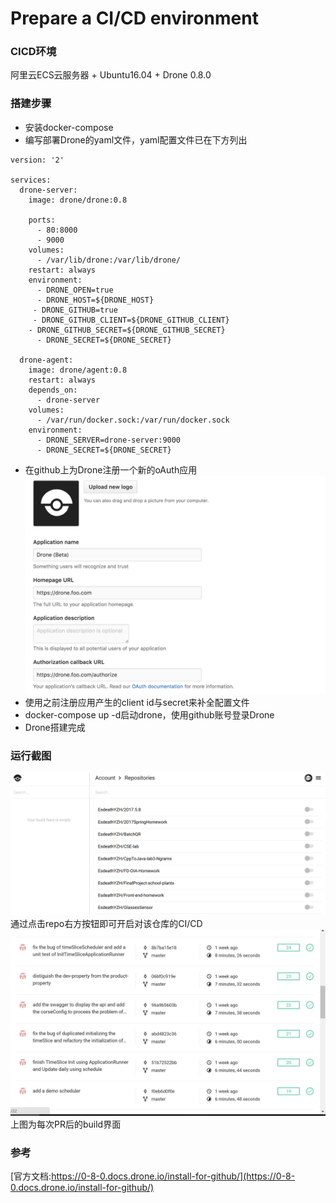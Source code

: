 # Prepare a CI/CD environment
### CICD环境
阿里云ECS云服务器 + Ubuntu16.04 + Drone 0.8.0
### 搭建步骤
+ 安装docker-compose
+ 编写部署Drone的yaml文件，yaml配置文件已在下方列出

```
version: '2'

services:
  drone-server:
    image: drone/drone:0.8

    ports:
      - 80:8000
      - 9000
    volumes:
      - /var/lib/drone:/var/lib/drone/
    restart: always
    environment:
      - DRONE_OPEN=true
      - DRONE_HOST=${DRONE_HOST}
     - DRONE_GITHUB=true
     - DRONE_GITHUB_CLIENT=${DRONE_GITHUB_CLIENT}
    - DRONE_GITHUB_SECRET=${DRONE_GITHUB_SECRET}
      - DRONE_SECRET=${DRONE_SECRET}
      
  drone-agent:
    image: drone/agent:0.8
    restart: always
    depends_on:
      - drone-server
    volumes:
      - /var/run/docker.sock:/var/run/docker.sock
    environment:
      - DRONE_SERVER=drone-server:9000
      - DRONE_SECRET=${DRONE_SECRET}
```
+ 在github上为Drone注册一个新的oAuth应用
![注册界面](./pics/snapshot3.png)
+ 使用之前注册应用产生的client id与secret来补全配置文件
+ docker-compose up -d启动drone，使用github账号登录Drone
+ Drone搭建完成

### 运行截图
![Drone 界面](./pics/snapshot1.png)
通过点击repo右方按钮即可开启对该仓库的CI/CD
![每次PR的build界面](./pics/snapshot2.jpg)
上图为每次PR后的build界面

### 参考
[官方文档:https://0-8-0.docs.drone.io/install-for-github/](https://0-8-0.docs.drone.io/install-for-github/)
